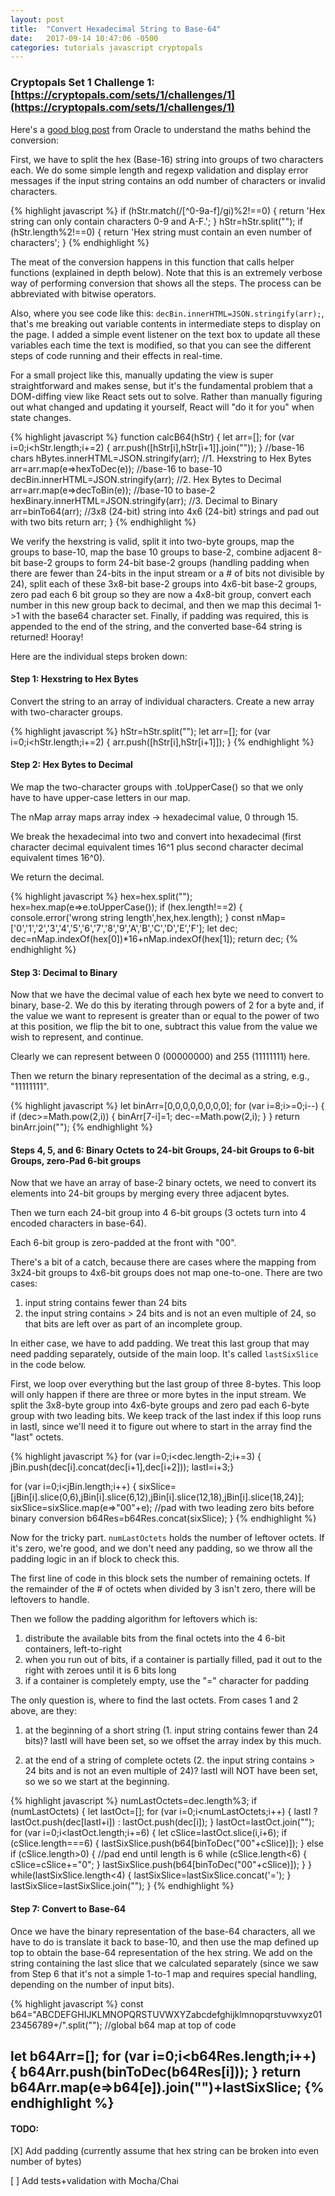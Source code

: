 ```yaml
---
layout: post
title:  "Convert Hexadecimal String to Base-64"
date:   2017-09-14 10:47:06 -0500
categories: tutorials javascript cryptopals
---
```


### Cryptopals Set 1 Challenge 1: [https://cryptopals.com/sets/1/challenges/1](https://cryptopals.com/sets/1/challenges/1)

Here's a [good blog post](https://blogs.oracle.com/rammenon/base64-explained) from Oracle to understand the maths behind the conversion:

First, we have to split the hex (Base-16) string into groups of two characters each.  We do some simple length and regexp validation and display error messages if the input string contains an odd number of characters or invalid characters.

{% highlight javascript %}
if (hStr.match(/[^0-9a-f]/gi)%2!==0) { return 'Hex string can only contain characters 0-9 and A-F.'; }
hStr=hStr.split("");
if (hStr.length%2!==0) { return 'Hex string must contain an even number of characters'; }
{% endhighlight %}

The meat of the conversion happens in this function that calls helper functions (explained in depth below).
Note that this is an extremely verbose way of performing conversion that shows all the steps.
The process can be abbreviated with bitwise operators.

Also, where you see code like this: `decBin.innerHTML=JSON.stringify(arr);`, that's me breaking out variable contents in intermediate steps to display on the page. I added a simple event listener on the text box to update all these variables each time the text is modified, so that you can see the different steps of code running and their effects in real-time.

For a small project like this, manually updating the view is super straightforward and makes sense, but it's the fundamental problem that a DOM-diffing view like React sets out to solve. Rather than manually figuring out what changed and updating it yourself, React will "do it for you" when state changes.

{% highlight javascript %}
function calcB64(hStr) {
  let arr=[];
  for (var i=0;i<hStr.length;i+=2) { arr.push([hStr[i],hStr[i+1]].join("")); } //base-16 chars
  hBytes.innerHTML=JSON.stringify(arr); //1. Hexstring to Hex Bytes
  arr=arr.map(e=>hexToDec(e)); //base-16 to base-10
  decBin.innerHTML=JSON.stringify(arr); //2. Hex Bytes to Decimal
  arr=arr.map(e=>decToBin(e)); //base-10 to base-2
  hexBinary.innerHTML=JSON.stringify(arr); //3. Decimal to Binary
  arr=binTo64(arr); //3x8 (24-bit) string into 4x6 (24-bit) strings and pad out with two bits
  return arr;
}
{% endhighlight %}

We verify the hexstring is valid, split it into two-byte groups, map the groups to base-10, map the base 10 groups to base-2, combine adjacent 8-bit base-2 groups to form 24-bit base-2 groups (handling padding when there are fewer than 24-bits in the input stream or a # of bits not divisible by 24), split each of these 3x8-bit base-2 groups into 4x6-bit base-2 groups, zero pad each 6 bit group so they are now a 4x8-bit group, convert each number in this new group back to decimal, and then we map this decimal 1->1 with the base64 character set. Finally, if padding was required, this is appended to the end of the string, and the converted base-64 string is returned! Hooray!

Here are the individual steps broken down:

#### Step 1: Hexstring to Hex Bytes
Convert the string to an array of individual characters.
Create a new array with two-character groups.

{% highlight javascript %}
hStr=hStr.split("");
let arr=[];
for (var i=0;i<hStr.length;i+=2) { arr.push([hStr[i],hStr[i+1]]); }
{% endhighlight %}

#### Step 2: Hex Bytes to Decimal
We map the two-character groups with .toUpperCase() so that we only have to have upper-case letters in our map.

The nMap array maps array index -> hexadecimal value, 0 through 15.

We break the hexadecimal into two and convert into hexadecimal (first character decimal equivalent times 16^1 plus second character decimal equivalent times 16^0).

We return the decimal.

{% highlight javascript %}
hex=hex.split("");
hex=hex.map(e=>e.toUpperCase());
if (hex.length!==2) { console.error('wrong string length',hex,hex.length); }
const nMap=['0','1','2','3','4','5','6','7','8','9','A','B','C','D','E','F'];
let dec;
dec=nMap.indexOf(hex[0])*16+nMap.indexOf(hex[1]);
return dec;
{% endhighlight %}

#### Step 3: Decimal to Binary
Now that we have the decimal value of each hex byte we need to convert to binary, base-2.
We do this by iterating through powers of 2 for a byte and, if the value we want to represent is greater than or equal to the power of two at this position, we flip the bit to one, subtract this value from the value we wish to represent, and continue.

Clearly we can represent between 0 (00000000) and 255 (11111111) here.

Then we return the binary representation of the decimal as a string, e.g., "11111111".

{% highlight javascript %}
let binArr=[0,0,0,0,0,0,0,0];
for (var i=8;i>=0;i--) {
  if (dec>=Math.pow(2,i)) {
    binArr[7-i]=1;
    dec-=Math.pow(2,i);
  }
}
return binArr.join("");
{% endhighlight %}

#### Steps 4, 5, and 6: Binary Octets to 24-bit Groups, 24-bit Groups to 6-bit Groups, zero-Pad 6-bit groups
Now that we have an array of base-2 binary octets, we need to convert its elements into 24-bit groups by merging every three adjacent bytes.

Then we turn each 24-bit group into 4 6-bit groups (3 octets turn into 4 encoded characters in base-64).

Each 6-bit group is zero-padded at the front with "00".

There's a bit of a catch, because there are cases where the mapping from 3x24-bit groups to 4x6-bit groups does not map one-to-one. There are two cases:

1. input string contains fewer than 24 bits
2. the input string contains > 24 bits and is not an even multiple of 24, so that bits are left over as part of an incomplete group.

In either case, we have to add padding. We treat this last group that may need padding separately, outside of the main loop. It's called `lastSixSlice` in the code below.

First, we loop over everything but the last group of three 8-bytes. This loop will only happen if there are three or more bytes in the input stream. We split the 3x8-byte group into 4x6-byte groups and zero pad each 6-byte group with two leading bits. We keep track of the last index if this loop runs in lastI, since we'll need it to figure out where to start in the array find the "last" octets.

{% highlight javascript %}
for (var i=0;i<dec.length-2;i+=3) { jBin.push(dec[i].concat(dec[i+1],dec[i+2])); lastI=i+3;}

for (var i=0;i<jBin.length;i++) {
  sixSlice=[jBin[i].slice(0,6),jBin[i].slice(6,12),jBin[i].slice(12,18),jBin[i].slice(18,24)];
  sixSlice=sixSlice.map(e=>"00"+e); //pad with two leading zero bits before binary conversion
  b64Res=b64Res.concat(sixSlice);
}
{% endhighlight %}

Now for the tricky part. `numLastOctets` holds the number of leftover octets. If it's zero, we're good, and we don't need any padding, so we throw all the padding logic in an if block to check this.

The first line of code in this block sets the number of remaining octets. If the remainder of the # of octets when divided by 3 isn't zero, there will be leftovers to handle.

Then we follow the padding algorithm for leftovers which is:

1. distribute the available bits from the final octets into the 4 6-bit containers, left-to-right
2. when you run out of bits, if a container is partially filled, pad it out to the right with zeroes until it is 6 bits long
3. if a container is completely empty, use the "=" character for padding

The only question is, where to find the last octets. From cases 1 and 2 above, are they:

1. at the beginning of a short string (1. input string contains fewer than 24 bits)? lastI will have been set, so we offset the array index by this much.

2. at the end of a string of complete octets (2. the input string contains > 24 bits and is not an even multiple of 24)? lastI will NOT have been set, so we so we start at the beginning.

{% highlight javascript %}
numLastOctets=dec.length%3;
if (numLastOctets) {
  let lastOct=[];
  for (var i=0;i<numLastOctets;i++) { lastI ? lastOct.push(dec[lastI+i]) : lastOct.push(dec[i]); }
  lastOct=lastOct.join("");
  for (var i=0;i<lastOct.length;i+=6) {
    let cSlice=lastOct.slice(i,i+6);
    if (cSlice.length===6) { lastSixSlice.push(b64[binToDec("00"+cSlice)]); }
    else if (cSlice.length>0) { //pad end until length is 6
      while (cSlice.length<6) { cSlice=cSlice+="0"; }
      lastSixSlice.push(b64[binToDec("00"+cSlice)]);
    }
  }
  while(lastSixSlice.length<4) { lastSixSlice=lastSixSlice.concat('='); }
  lastSixSlice=lastSixSlice.join("");
}
{% endhighlight %}

#### Step 7: Convert to Base-64
Once we have the binary representation of the base-64 characters, all we have to do is translate it back to base-10, and then use the map defined up top to obtain the base-64 representation of the hex string. We add on the string containing the last slice that we calculated separately (since we saw from Step 6 that it's not a simple 1-to-1 map and requires special handling, depending on the number of input bits).

{% highlight javascript %}
const b64="ABCDEFGHIJKLMNOPQRSTUVWXYZabcdefghijklmnopqrstuvwxyz0123456789+/".split(""); //global b64 map at top of code

let b64Arr=[];
for (var i=0;i<b64Res.length;i++) { b64Arr.push(binToDec(b64Res[i])); }
return b64Arr.map(e=>b64[e]).join("")+lastSixSlice;
{% endhighlight %}
----

#### TODO:
[X] Add padding (currently assume that hex string can be broken into even number of bytes)

[ ] Add tests+validation with Mocha/Chai
